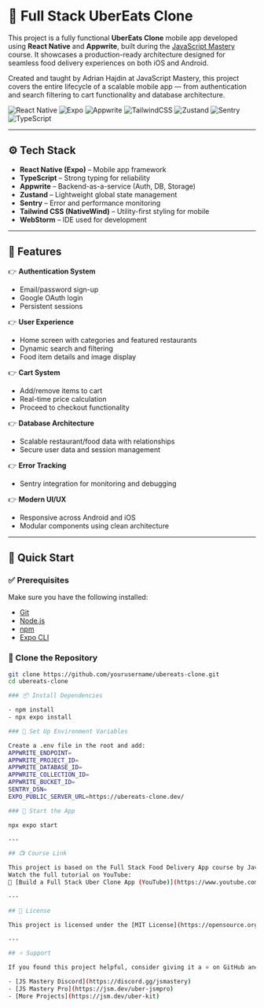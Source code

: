 # 🍔 Full Stack UberEats Clone

This project is a fully functional **UberEats Clone** mobile app developed using **React Native** and **Appwrite**, built during the [JavaScript Mastery](https://jsmastery.pro/) course. It showcases a production-ready architecture designed for seamless food delivery experiences on both iOS and Android.

Created and taught by Adrian Hajdin at JavaScript Mastery, this project covers the entire lifecycle of a scalable mobile app — from authentication and search filtering to cart functionality and database architecture.

![React Native](https://img.shields.io/badge/-React_Native-61DAFB?style=flat-square&logo=react&logoColor=black)
![Expo](https://img.shields.io/badge/-Expo-000020?style=flat-square&logo=expo&logoColor=white)
![Appwrite](https://img.shields.io/badge/-Appwrite-F02E65?style=flat-square&logo=appwrite&logoColor=white)
![TailwindCSS](https://img.shields.io/badge/-TailwindCSS-38B2AC?style=flat-square&logo=tailwind-css&logoColor=white)
![Zustand](https://img.shields.io/badge/-Zustand-000000?style=flat-square)
![Sentry](https://img.shields.io/badge/-Sentry-362D59?style=flat-square&logo=sentry&logoColor=white)
![TypeScript](https://img.shields.io/badge/-TypeScript-3178C6?style=flat-square&logo=typescript&logoColor=white)

---

## ⚙️ Tech Stack

- **React Native (Expo)** – Mobile app framework
- **TypeScript** – Strong typing for reliability
- **Appwrite** – Backend-as-a-service (Auth, DB, Storage)
- **Zustand** – Lightweight global state management
- **Sentry** – Error and performance monitoring
- **Tailwind CSS (NativeWind)** – Utility-first styling for mobile
- **WebStorm** – IDE used for development

---

## 🔋 Features

👉 **Authentication System**
- Email/password sign-up
- Google OAuth login
- Persistent sessions

👉 **User Experience**
- Home screen with categories and featured restaurants
- Dynamic search and filtering
- Food item details and image display

👉 **Cart System**
- Add/remove items to cart
- Real-time price calculation
- Proceed to checkout functionality

👉 **Database Architecture**
- Scalable restaurant/food data with relationships
- Secure user data and session management

👉 **Error Tracking**
- Sentry integration for monitoring and debugging

👉 **Modern UI/UX**
- Responsive across Android and iOS
- Modular components using clean architecture

---

## 🤸 Quick Start

### ✅ Prerequisites

Make sure you have the following installed:

- [Git](https://git-scm.com/)
- [Node.js](https://nodejs.org/)
- [npm](https://www.npmjs.com/)
- [Expo CLI](https://docs.expo.dev/get-started/installation/)

### 📁 Clone the Repository

```bash
git clone https://github.com/yourusername/ubereats-clone.git
cd ubereats-clone

### 📦 Install Dependencies

- npm install
- npx expo install

### 🔐 Set Up Environment Variables

Create a .env file in the root and add:
APPWRITE_ENDPOINT=
APPWRITE_PROJECT_ID=
APPWRITE_DATABASE_ID=
APPWRITE_COLLECTION_ID=
APPWRITE_BUCKET_ID=
SENTRY_DSN=
EXPO_PUBLIC_SERVER_URL=https://ubereats-clone.dev/

### 🚀 Start the App

npx expo start

---

## 📺 Course Link

This project is based on the Full Stack Food Delivery App course by JavaScript Mastery.
Watch the full tutorial on YouTube:
🔗 [Build a Full Stack Uber Clone App (YouTube)](https://www.youtube.com/watch?app=desktop&v=LKrX390fJMw)

---

## 📄 License

This project is licensed under the [MIT License](https://opensource.org/licenses/MIT).

---

## ⭐ Support

If you found this project helpful, consider giving it a ⭐ on GitHub and joining the JSMastery community:

- [JS Mastery Discord](https://discord.gg/jsmastery)
- [JS Mastery Pro](https://jsm.dev/uber-jsmpro)
- [More Projects](https://jsm.dev/uber-kit)

